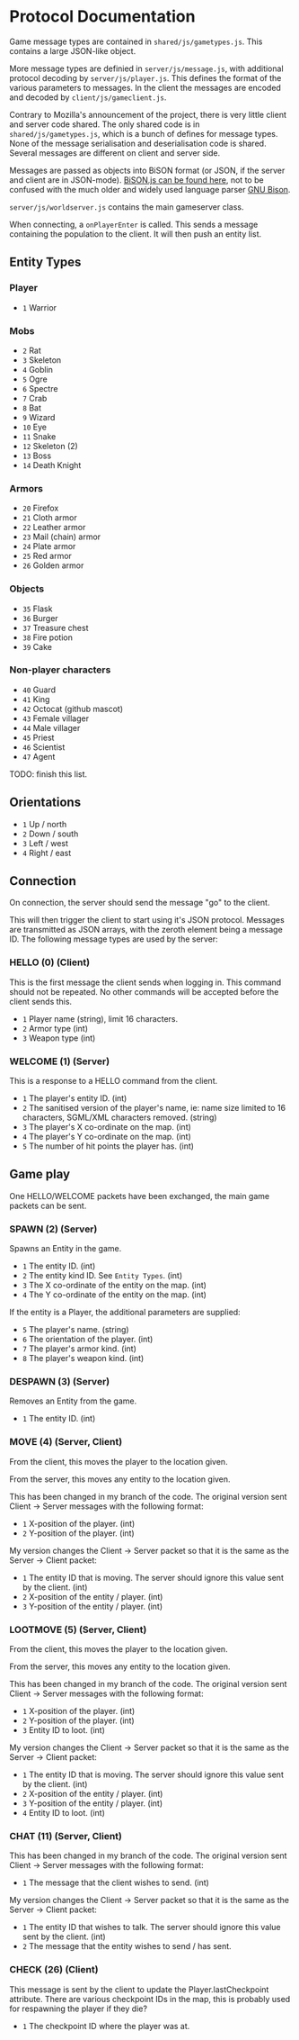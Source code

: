 # Protocol Documentation #

Game message types are contained in `shared/js/gametypes.js`.  This contains a large JSON-like object.

More message types are definied in `server/js/message.js`, with additional protocol decoding by `server/js/player.js`.  This defines the format of the various parameters to messages.  In the client the messages are encoded and decoded by `client/js/gameclient.js`.

Contrary to Mozilla's announcement of the project, there is very little client and server code shared.  The only shared code is in `shared/js/gametypes.js`, which is a bunch of defines for message types.  None of the message serialisation and deserialisation code is shared.  Several messages are different on client and server side.

Messages are passed as objects into BiSON format (or JSON, if the server and client are in JSON-mode).  [BiSON.js can be found here](https://github.com/BonsaiDen/BiSON.js), not to be confused with the much older and widely used language parser [GNU Bison](http://www.gnu.org/software/bison/).

`server/js/worldserver.js` contains the main gameserver class.

When connecting, a `onPlayerEnter` is called.  This sends a message containing the population to the client.  It will then push an entity list.

## Entity Types ##

### Player ###

* `1` Warrior

### Mobs ###

* `2` Rat
* `3` Skeleton
* `4` Goblin
* `5` Ogre
* `6` Spectre
* `7` Crab
* `8` Bat
* `9` Wizard
* `10` Eye
* `11` Snake
* `12` Skeleton (2)
* `13` Boss
* `14` Death Knight

### Armors ###

* `20` Firefox
* `21` Cloth armor
* `22` Leather armor
* `23` Mail (chain) armor
* `24` Plate armor
* `25` Red armor
* `26` Golden armor

### Objects ###

* `35` Flask
* `36` Burger
* `37` Treasure chest
* `38` Fire potion
* `39` Cake

### Non-player characters ###

* `40` Guard
* `41` King
* `42` Octocat (github mascot)
* `43` Female villager
* `44` Male villager
* `45` Priest
* `46` Scientist
* `47` Agent

TODO: finish this list.

## Orientations ##

* `1` Up / north
* `2` Down / south
* `3` Left / west
* `4` Right / east

## Connection ##

On connection, the server should send the message "go" to the client.

This will then trigger the client to start using it's JSON protocol.  Messages are transmitted as JSON arrays, with the zeroth element being a message ID.  The following message types are used by the server:

### HELLO (0) (Client) ###

This is the first message the client sends when logging in.  This command should not be repeated.  No other commands will be accepted before the client sends this.

* `1` Player name (string), limit 16 characters.
* `2` Armor type (int)
* `3` Weapon type (int)

### WELCOME (1) (Server) ###

This is a response to a HELLO command from the client.

* `1` The player's entity ID. (int)
* `2` The sanitised version of the player's name, ie: name size limited to 16 characters, SGML/XML characters removed. (string)
* `3` The player's X co-ordinate on the map. (int)
* `4` The player's Y co-ordinate on the map. (int)
* `5` The number of hit points the player has. (int)

## Game play ##

One HELLO/WELCOME packets have been exchanged, the main game packets can be sent.

### SPAWN (2) (Server) ###

Spawns an Entity in the game.

* `1` The entity ID. (int)
* `2` The entity kind ID.  See `Entity Types`. (int)
* `3` The X co-ordinate of the entity on the map. (int)
* `4` The Y co-ordinate of the entity on the map. (int)

If the entity is a Player, the additional parameters are supplied:

* `5` The player's name. (string)
* `6` The orientation of the player. (int)
* `7` The player's armor kind. (int)
* `8` The player's weapon kind. (int)

### DESPAWN (3) (Server) ###

Removes an Entity from the game.

* `1` The entity ID. (int)

### MOVE (4) (Server, Client) ###

From the client, this moves the player to the location given.

From the server, this moves any entity to the location given.

This has been changed in my branch of the code.   The original version sent Client -> Server messages with the following format:

* `1` X-position of the player. (int)
* `2` Y-position of the player. (int)

My version changes the Client -> Server packet so that it is the same as the Server -> Client packet:

* `1` The entity ID that is moving.  The server should ignore this value sent by the client. (int)
* `2` X-position of the entity / player. (int)
* `3` Y-position of the entity / player. (int)

### LOOTMOVE (5) (Server, Client) ###

From the client, this moves the player to the location given.

From the server, this moves any entity to the location given.

This has been changed in my branch of the code.   The original version sent Client -> Server messages with the following format:

* `1` X-position of the player. (int)
* `2` Y-position of the player. (int)
* `3` Entity ID to loot. (int)

My version changes the Client -> Server packet so that it is the same as the Server -> Client packet:

* `1` The entity ID that is moving.  The server should ignore this value sent by the client. (int)
* `2` X-position of the entity / player. (int)
* `3` Y-position of the entity / player. (int)
* `4` Entity ID to loot. (int)


### CHAT (11) (Server, Client) ###

This has been changed in my branch of the code.  The original version sent Client -> Server messages with the following format:

* `1` The message that the client wishes to send. (int)

My version changes the Client -> Server packet so that it is the same as the Server -> Client packet:

* `1` The entity ID that wishes to talk.  The server should ignore this value sent by the client. (int)
* `2` The message that the entity wishes to send / has sent.


### CHECK (26) (Client) ###

This message is sent by the client to update the Player.lastCheckpoint attribute.  There are various checkpoint IDs in the map, this is probably used for respawning the player if they die?

* `1` The checkpoint ID where the player was at.